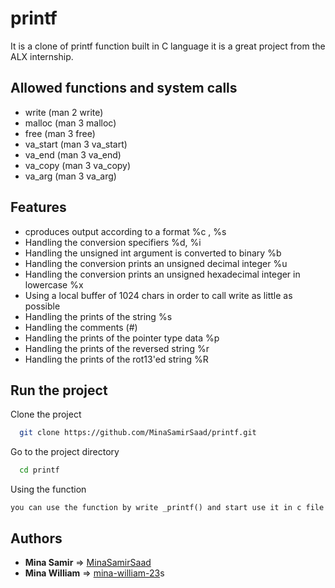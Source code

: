 # printf
It is a clone of printf function built in C language it is a great project from the ALX internship.
## Allowed functions and system calls
- write (man 2 write)
- malloc (man 3 malloc)
- free (man 3 free)
- va_start (man 3 va_start)
- va_end (man 3 va_end)
- va_copy (man 3 va_copy)
- va_arg (man 3 va_arg)

## Features  
- cproduces output according to a format %c , %s
- Handling the conversion specifiers %d, %i
- Handling the unsigned int argument is converted to binary %b
- Handling the conversion prints an unsigned decimal integer %u
- Handling the conversion prints an unsigned hexadecimal integer in lowercase %x
- Using a local buffer of 1024 chars in order to call write as little as possible
- Handling the prints of the string %s
- Handling the comments (#)
- Handling the prints of the pointer type data %p
- Handling the prints of the reversed string %r
- Handling the prints of the rot13'ed string %R


## Run the project
Clone the project  

~~~bash  
  git clone https://github.com/MinaSamirSaad/printf.git
~~~

Go to the project directory  

~~~bash  
  cd printf
~~~

Using the function   

~~~using the function  
you can use the function by write _printf() and start use it in c file
~~~


## Authors
* **Mina Samir** => [MinaSamirSaad](https://github.com/MinaSamirSaad)
* **Mina William** => [mina-william-23](https://github.com/mina-william-23)s
